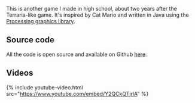 ---
---

This is another game I made in high school, about two years after the Terraria-like game. It's inspired by Cat Mario and written in Java using the [Processing graphics library](https://processing.org/).

## Source code

All the code is open source and available on Github [here](https://github.com/Pilex1/platformer).

## Videos

{% include youtube-video.html src="https://www.youtube.com/embed/Y2QCkQTjrlA" %}